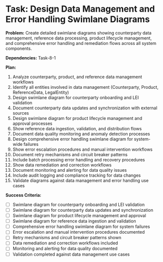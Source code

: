 # Task: Design Data Management and Error Handling Swimlane Diagrams

**Problem:** Create detailed swimlane diagrams showing counterparty data management, reference data processing, product lifecycle management, and comprehensive error handling and remediation flows across all system components.

**Dependencies:** Task-8-1

**Plan:**
1. Analyze counterparty, product, and reference data management workflows
2. Identify all entities involved in data management (Counterparty, Product, ReferenceData, LegalEntity)
3. Design swimlane diagram for counterparty onboarding and LEI validation
4. Document counterparty data updates and synchronization with external sources
5. Design swimlane diagram for product lifecycle management and approval processes
6. Show reference data ingestion, validation, and distribution flows
7. Document data quality monitoring and anomaly detection processes
8. Design comprehensive error handling swimlane diagram for system-wide failures
9. Show error escalation procedures and manual intervention workflows
10. Document retry mechanisms and circuit breaker patterns
11. Include batch processing error handling and recovery procedures
12. Show data remediation and correction workflows
13. Document monitoring and alerting for data quality issues
14. Include audit logging and compliance tracking for data changes
15. Validate diagrams against data management and error handling use cases

**Success Criteria:**
- [ ] Swimlane diagram for counterparty onboarding and LEI validation
- [ ] Swimlane diagram for counterparty data updates and synchronization
- [ ] Swimlane diagram for product lifecycle management and approval
- [ ] Swimlane diagram for reference data ingestion and validation
- [ ] Comprehensive error handling swimlane diagram for system failures
- [ ] Error escalation and manual intervention procedures documented
- [ ] Retry mechanisms and circuit breaker patterns shown
- [ ] Data remediation and correction workflows included
- [ ] Monitoring and alerting for data quality documented
- [ ] Validation completed against data management use cases
